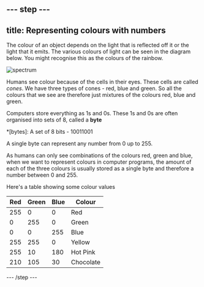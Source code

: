 --- step ---
---
title: Representing colours with numbers
---
The colour of an object depends on the light that is reflected off it or the light that it emits. The various colours of light can be seen in the diagram below. You might recognise this as the colours of the rainbow.

![spectrum](https://upload.wikimedia.org/wikipedia/commons/thumb/d/d9/Linear_visible_spectrum.svg/1024px-Linear_visible_spectrum.svg.png)

Humans see colour because of the cells in their eyes. These cells are called *cones*. We have three types of cones - red, blue and green. So all the colours that we see are therefore just mixtures of the colours red, blue and green.

Computers store everything as 1s and 0s. These 1s and 0s are often organised into sets of 8, called a **byte**

*[bytes]: A set of 8 bits - 10011001

A single byte can represent any number from 0 up to 255.

As humans can only see combinations of the colours red, green and blue, when we want to represent colours in computer programs, the amount of each of the three colours is usually stored as a single byte and therefore a number between 0 and 255.

Here's a table showing some colour values

| Red | Green | Blue | Colour    |
|-----|-------|------|-----------|
| 255 |     0 |    0 | Red       |
|   0 |   255 |    0 | Green     |
|   0 |     0 |  255 | Blue      |
| 255 |   255 |    0 | Yellow    |
| 255 |    10 |  180 | Hot Pink  |
| 210 |   105 |   30 | Chocolate |
--- /step ---
